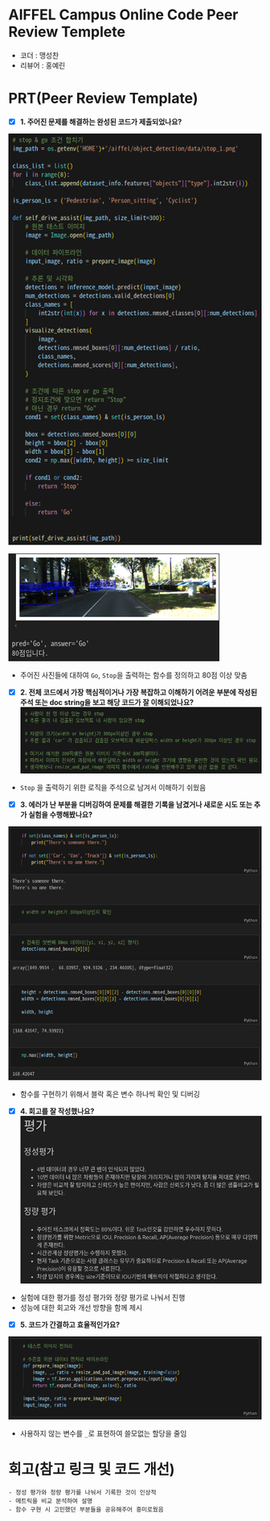 # AIFFEL Campus Online Code Peer Review Templete

- 코더 : 맹성찬
- 리뷰어 : 홍예린

# PRT(Peer Review Template)


* [X]  **1. 주어진 문제를 해결하는 완성된 코드가 제출되었나요?**

![self_drive_assist_func](./images/self_drive_assist_func.png)

![self_drive_assist_result](./images/self_drive_assist_result.png)

- 주어진 사진들에 대하여 `Go`, `Stop`을 출력하는 함수를 정의하고 80점 이상 맞춤


* [X]  **2. 전체 코드에서 가장 핵심적이거나 가장 복잡하고 이해하기 어려운 부분에 작성된
  주석 또는 doc string을 보고 해당 코드가 잘 이해되었나요?**
  ![comment](./images/comment.png)

- `Stop` 을 출력하기 위한 로직을 주석으로 남겨서 이해하기 쉬웠음


* [X] **3. 에러가 난 부분을 디버깅하여 문제를 해결한 기록을 남겼거나
  새로운 시도 또는 추가 실험을 수행해봤나요?**

![debug](./images/debug.png)

- 함수를 구현하기 위해서 블락 혹은 변수 하나씩 확인 및 디버깅

- [X] **4. 회고를 잘 작성했나요?**
  ![retro](./images/retro.png)

- 실험에 대한 평가를 정성 평가와 정량 평가로 나눠서 진행
- 성능에 대한 회고와 개선 방향을 함께 제시


* [X]  **5. 코드가 간결하고 효율적인가요?**

![code](./images/code.png)

- 사용하지 않는 변수를 `_`로 표현하여 쓸모없는 할당을 줄임

# 회고(참고 링크 및 코드 개선)

```
- 정성 평가와 정량 평가를 나눠서 기록한 것이 인상적
- 메트릭을 비교 분석하여 설명
- 함수 구현 시 고민했던 부분들을 공유해주어 흥미로웠음

```
